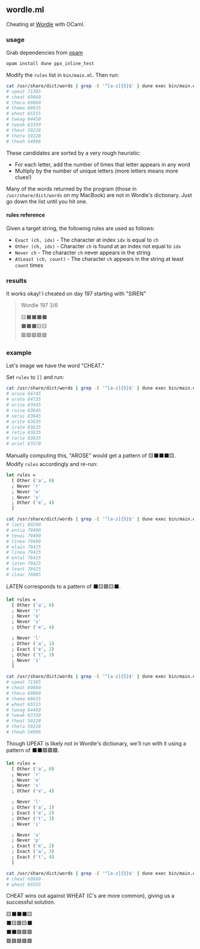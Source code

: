 ## wordle.ml

Cheating at [Wordle](https://www.powerlanguage.co.uk/wordle/) with OCaml.

### usage

Grab dependencies from [opam](https://opam.ocaml.org)

```sh
opam install dune ppx_inline_test
```

Modify the `rules` list in `bin/main.ml`. Then run:

```sh
cat /usr/share/dict/words | grep -E '^[a-z]{5}$' | dune exec bin/main.exe | head
# upeat 71385
# cheat 69860
# theca 69860
# thema 68635
# wheat 65555
# tweag 64450
# tweak 63350
# theat 59228
# theta 59228
# theah 54996
```

These candidates are sorted by a very rough heuristic:
* For each letter, add the number of times that letter appears in any word
* Multiply by the number of unique letters (more letters means more clues!)

Many of the words returned by the program (those in `/usr/share/dict/words` on my MacBook) are not in Wordle's dictionary. Just go down the list until you hit one.

#### rules reference

Given a target string, the following rules are used as follows:

* `Exact (ch, idx)` - The character at index `idx` is equal to `ch`
* `Other (ch, idx)` - Character `ch` is found at an index not equal to `idx`
* `Never ch` - The character `ch` never appears in the string
* `AtLeast (ch, count)` - The character `ch` appears in the string at least `count` times

### results

It works okay! I cheated on day 197 starting with "SIREN"

> Wordle 197 3/6
>
> 🟨⬛⬛⬛⬛<br>
> ⬛⬛⬛🟨🟨<br>
> 🟩🟩🟩🟩🟩<br>

### example

Let's image we have the word "CHEAT."

Set `rules` to `[]` and run:

```sh
cat /usr/share/dict/words | grep -E '^[a-z]{5}$' | dune exec bin/main.exe | head
# arose 84745
# orate 84735
# arise 83645
# raise 83645
# serai 83645
# arite 83635
# irate 83635
# retia 83635
# tarie 83635
# ariel 83570
```

Manually computing this, "AROSE" would get a pattern of 🟨⬛⬛⬛🟨. Modify `rules` accordingly and re-run:

```ocaml
let rules =
  [ Other ('a', 0)
  ; Never 'r'
  ; Never 'o'
  ; Never 's'
  ; Other ('e', 4)
  ]
```

```sh
cat /usr/share/dict/words | grep -E '^[a-z]{5}$' | dune exec bin/main.exe | head
# laeti 80260
# entia 79490
# tenai 79490
# tinea 79490
# elain 79425
# linea 79425
# ental 78425
# laten 78425
# leant 78425
# ileac 76085
```

LATEN corresponds to a pattern of ⬛🟨🟩🟨⬛.

```ocaml
let rules =
  [ Other ('a', 0)
  ; Never 'r'
  ; Never 'o'
  ; Never 's'
  ; Other ('e', 4)

  ; Never 'l'
  ; Other ('a', 1)
  ; Exact ('e', 2)
  ; Other ('t', 3)
  ; Never 'i'
  ]
```

```sh
cat /usr/share/dict/words | grep -E '^[a-z]{5}$' | dune exec bin/main.exe | head
# upeat 71385
# cheat 69860
# theca 69860
# thema 68635
# wheat 65555
# tweag 64450
# tweak 63350
# theat 59228
# theta 59228
# theah 54996
```

Though UPEAT is likely not in Wordle's dictionary, we'll run with it using a pattern of ⬛⬛🟩🟩🟩.

```ocaml
let rules =
  [ Other ('a', 0)
  ; Never 'r'
  ; Never 'o'
  ; Never 's'
  ; Other ('e', 4)

  ; Never 'l'
  ; Other ('a', 1)
  ; Exact ('e', 2)
  ; Other ('t', 3)
  ; Never 'i'

  ; Never 'u'
  ; Never 'p'
  ; Exact ('e', 2)
  ; Exact ('a', 3)
  ; Exact ('t', 4)
  ]
```

```sh
cat /usr/share/dict/words | grep -E '^[a-z]{5}$' | dune exec bin/main.exe | head
# cheat 69860
# wheat 65555
```

CHEAT wins out against WHEAT (C's are more common), giving us a successful solution.

🟨⬛⬛⬛🟨<br>
⬛🟨🟩🟨⬛<br>
⬛⬛🟩🟩🟩<br>
🟩🟩🟩🟩🟩
